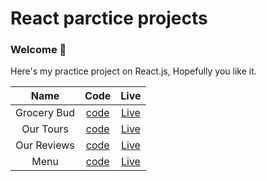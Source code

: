 # React parctice projects

### Welcome 👋
Here's my practice project on React.js, Hopefully you like it.

|Name|Code|Live|
|:---:|:----:|:----:|
|Grocery Bud|[code](https://github.com/MostafaIsmaiel/react-practice/tree/main/grocery-bud)|[Live](https://grocerybud-react.netlify.app/)|
|Our Tours|[code](https://github.com/MostafaIsmaiel/react-practice/tree/main/our-tour)|[Live](https://ourtours-react.netlify.app/)|
|Our Reviews|[code](https://github.com/MostafaIsmaiel/react-practice/blob/main/our-reviews/)|[Live](https://ourreviews-react.netlify.app/)|
|Menu|[code](https://github.com/MostafaIsmaiel/react-practice/blob/main/menu/)|[Live](https://menus-react.netlify.app/)|
